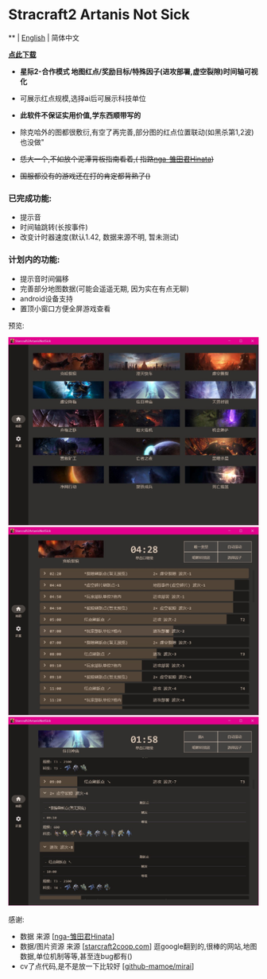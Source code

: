 # Stracraft2 Artanis Not Sick

** | [English](README.md) | 简体中文

[**点此下载**](https://github.com/dasoops/Starcraft2ArtanisNotSick/releases)

- **星际2-合作模式 地图红点/奖励目标/特殊因子(进攻部署,虚空裂隙)时间轴可视化**


- 可展示红点规模,选择ai后可展示科技单位
- **此软件不保证实用价值,学东西顺带写的**
- 除克哈外的图都很敷衍,有空了再完善,部分图的红点位置联动(如黑杀第1,2波)也没做"
- ~~恁大一个,不如放个泥潭背板指南看着,(
  指路[nga-雏田君Hinata](https://bbs.nga.cn/read.php?tid=17265336))~~
- ~~国服都没有的游戏还在打的肯定都背熟了()~~

### 已完成功能:

- 提示音
- 时间轴跳转(长按事件)
- 改变计时器速度(默认1.42, 数据来源不明, 暂未测试)

### 计划内的功能:

- 提示音时间偏移
- 完善部分地图数据(可能会遥遥无期, 因为实在有点无聊)
- android设备支持
- 置顶小窗口方便全屏游戏查看

预览:

![MissionSelect](https://raw.githubusercontent.com/dasoops/Starcraft2ArtanisNotSick/master/doc/MissionSelect.jpg)
![MissionInfo](https://raw.githubusercontent.com/dasoops/Starcraft2ArtanisNotSick/master/doc/MissionInfo.jpg)
![MissionInfo_expanded](https://raw.githubusercontent.com/dasoops/Starcraft2ArtanisNotSick/master/doc/MissionInfo_expanded.jpg)

感谢:

* 数据 来源 [[nga-雏田君Hinata](https://bbs.nga.cn/read.php?tid=17265336)]
* 数据/图片资源 来源 [[starcraft2coop.com](https://starcraft2coop.com)]
  逛google翻到的,很棒的网站,地图数据,单位机制等等,甚至连bug都有()
* cv了点代码,是不是放一下比较好 [[github-mamoe/mirai](https://github.com/mamoe/mirai)]